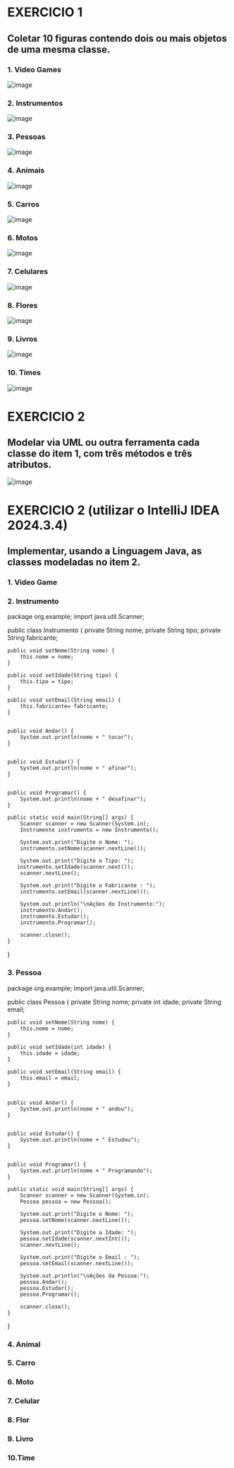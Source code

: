 # EXERCICIO 1
## Coletar 10 figuras contendo dois ou mais objetos de uma mesma classe. 
### 1. Video Games
![image](https://github.com/user-attachments/assets/f9e9caf0-62b1-4131-b6cf-39ddb8c5313e)

### 2. Instrumentos
![image](https://github.com/user-attachments/assets/78c34faa-545d-4b3b-b3ee-007b00ef2e02)


### 3. Pessoas
![image](https://github.com/user-attachments/assets/cab411fc-ac7d-4889-b63d-b48c2385f3df)

### 4. Animais
![image](https://github.com/user-attachments/assets/d7e8f539-d6f0-4900-aa91-d55b9180fb6a)

### 5. Carros
![image](https://github.com/user-attachments/assets/781b8e7b-e904-4552-9ab8-df2c5ba7940a)

### 6. Motos

![image](https://github.com/user-attachments/assets/92923174-cfee-4d0f-b12c-6ac4c45dca67)

### 7. Celulares
![image](https://github.com/user-attachments/assets/2b57e528-1d0c-4599-bd29-e34e5eec3141)

### 8. Flores

![image](https://github.com/user-attachments/assets/efff3310-2002-4b88-9278-89a71bbc3deb)

### 9. Livros

![image](https://github.com/user-attachments/assets/ed773fd0-7daf-41ed-acc7-ecd555713142)


### 10. Times

![image](https://github.com/user-attachments/assets/4c911abd-f51f-4094-a413-a9fd04a0e231)


# EXERCICIO 2 

## Modelar via UML ou outra ferramenta cada classe do item 1, com três métodos e três atributos. 

![image](https://github.com/user-attachments/assets/77d4e8c2-a4c0-4f3e-a9c8-2fd1e4093726)


# EXERCICIO 2 (utilizar o IntelliJ IDEA 2024.3.4)
## Implementar, usando a Linguagem Java, as classes modeladas no item 2.
### 1. Video Game

### 2. Instrumento

package org.example;
import java.util.Scanner;

public class Instrumento {
    private String nome;
    private String tipo;
    private String fabricante;

    public void setNome(String nome) {
        this.nome = nome;
    }

    public void setIdade(String tipo) {
        this.tipo = tipo;
    }

    public void setEmail(String email) {
        this.fabricante= fabricante;
    }


    public void Andar() {
        System.out.println(nome + " tocar");
    }


    public void Estudar() {
        System.out.println(nome + " afinar");
    }


    public void Programar() {
        System.out.println(nome + " desafinar");
    }

    public static void main(String[] args) {
        Scanner scanner = new Scanner(System.in);
        Instrumento instrumento = new Instrumento();

        System.out.print("Digite o Nome: ");
        instrumento.setNome(scanner.nextLine());

        System.out.print("Digite o Tipo: ");
       instrumento.setIdade(scanner.next());
        scanner.nextLine();

        System.out.print("Digite o Fabricante : ");
        instrumento.setEmail(scanner.nextLine());

        System.out.println("\nAções do Instrumento:");
        instrumento.Andar();
        instrumento.Estudar();
        instrumento.Programar();

        scanner.close();
    }
}

### 3. Pessoa

package org.example;
import java.util.Scanner;

public class Pessoa {
    private String nome;
    private int idade;
    private String email;

    public void setNome(String nome) {
        this.nome = nome;
    }

    public void setIdade(int idade) {
        this.idade = idade;
    }

    public void setEmail(String email) {
        this.email = email;
    }


    public void Andar() {
        System.out.println(nome + " andou");
    }


    public void Estudar() {
        System.out.println(nome + " Estudou");
    }


    public void Programar() {
        System.out.println(nome + " Programando");
    }

    public static void main(String[] args) {
        Scanner scanner = new Scanner(System.in);
        Pessoa pessoa = new Pessoa();

        System.out.print("Digite o Nome: ");
        pessoa.setNome(scanner.nextLine());

        System.out.print("Digite a Idade: ");
        pessoa.setIdade(scanner.nextInt());
        scanner.nextLine();

        System.out.print("Digite o Email : ");
        pessoa.setEmail(scanner.nextLine());

        System.out.println("\nAções da Pessoa:");
        pessoa.Andar();
        pessoa.Estudar();
        pessoa.Programar();

        scanner.close();
    }
}

### 4. Animal
### 5. Carro
### 6. Moto
### 7. Celular
### 8. Flor
### 9. Livro
### 10.Time














